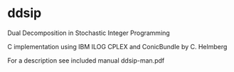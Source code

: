 # ddsip
Dual Decomposition in Stochastic Integer Programming

C implementation using IBM ILOG CPLEX and ConicBundle by C. Helmberg

For a description see included manual ddsip-man.pdf
